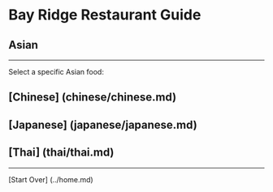 # Bay Ridge Restaurant Guide
## Asian
---
Select a specific Asian food:
## [Chinese] (chinese/chinese.md)
## [Japanese] (japanese/japanese.md)
## [Thai] (thai/thai.md)
---
[Start Over] (../home.md)